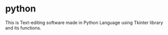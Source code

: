 # python
This is Text-editing software made in Python Language using Tkinter library and its functions.
